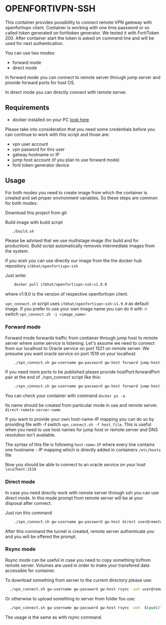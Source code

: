 # OPENFORTIVPN-SSH

This container provides possibility to connect remote VPN gateway with
openfortivpn client. Container is working with one time password or so called
token generated on fortitoken generator. We tested it with FortiToken 200. After
container start the token is asked on command line and will be used for next
authentication.

You can use two modes:

- forward mode
- direct mode

In forward mode you can connect to remote server through jump server and provide
forward ports for host OS.

In direct mode you can directly connect with remote server.

## Requirements

- docker installed on your PC [look here](https://docs.docker.com/install/)

Please take into consideration that you need some credentials before you can
continue to work with this script and those are:

- vpn user account
- vpn pasword for this user
- gatway hostname or IP
- jump host account (if you plan to use forward mode)
- forti token generator device

## Usage

For both modes you need to create image from which the container is created and
set proper environment variables. So these steps are common for both modes:

Download this project from git

Build image with build script

```bash
   ./build.sh
```

Please be advised that we use multistage image (for build and for production).
Build script automatically removes intermediate images from the system.

If you wish you can use directly our image from the the docker hub repository
`itbhat/openfortivpn-ssh`

Just write:

```bash
    docker pull itbhat/openfortivpn-ssh:v1.9.0
```

where v1.9.0 is the version of respective openfortivpn client.

`vpn_connect.sh` script uses `itbhat/openfortivpn-ssh:v1.9.0` as default image.
If you prefer to use your own image name you can do it with -i switch
`vpn_connect.sh -i <image_name>`

### Forward mode

Forward mode forwards traffic from contianer through jump host to remote server
where some service is listening. Let's assume we need to connect from our
localhost to Oracle service on port 1521 on remote server. We presume you want
oracle service on port 1519 on your localhost.

```bash
    ./vpn_connect.sh gw-username gw-password gw-host forward jump-host-user@jump-host remote-server 1519:1521
```

If you need more ports to be published please provide hostPort:forwardPort pair
at the end of ./vpn_connect script like this:

```bash
    ./vpn_connect.sh gw-username gw-password gw-host forward jump-host-user@jump-host remote-server  [hostPort1:forwardPort1][hostPort2:forwardPort2] ...
```

You can check your container with command ``docker ps -a``

Its name should be created from particular mode in use and remote server.
`direct-remote-server-name`

If you want to provide your own host-name-IP mapping you can do so by providing
file with -f switch `vpn_connect.sh -f host_file`. This is useful when you need
to use host names for jump host or remote server and DNS resolution isn't
available.

The syntax of this file is following `host-name:IP` where every line contains
one hostname - IP mapping which is directly added in containers `/etc/hosts`
file

Now you should be able to connect to an oracle service on your host
``localhost:1519``

### Direct mode

In case you need directly work with remote server through ssh you can use direct
mode. In this mode prompt from remote server will be at your disposal after
connect.

Just run this command

```bash
    ./vpn_connect.sh gw-username gw-password gw-host direct user@remote-server
```

After this command the tunnel is created, remote server authenticate you and you
will be offered the prompt.

### Rsync mode

Rsync mode can be useful in case you need to copy something to/from remote server. Volumes are used in order to make your transfered data accessible for container. 

To download something from server to the current directory please use:

```bash
  ./vpn_connect.sh gw-username gw-password gw-host rsync -avh user@remote-server:/bar $(pwd)/
```

Or otherwise to upload something to server from folder foo use:

```bash
  ./vpn_connect.sh gw-username gw-password gw-host rsync -avh  $(pwd)/foo user@remote-server:/
```

The usage is the same as with rsync command.
